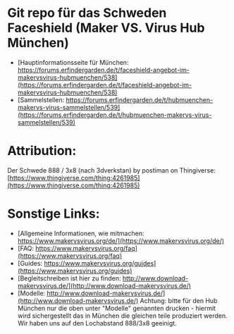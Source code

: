 # Git repo für das Schweden Faceshield (Maker VS. Virus Hub München)

* [Hauptinformationsseite für München: https://forums.erfindergarden.de/t/faceshield-angebot-im-makervsvirus-hubmuenchen/538](https://forums.erfindergarden.de/t/faceshield-angebot-im-makervsvirus-hubmuenchen/538)
* [Sammelstellen: https://forums.erfindergarden.de/t/hubmuenchen-makervs-virus-sammelstellen/539](https://forums.erfindergarden.de/t/hubmuenchen-makervs-virus-sammelstellen/539)

# Attribution: 
Der Schwede 888 / 3x8  (nach 3dverkstan)  by postiman on Thingiverse: [https://www.thingiverse.com/thing:4261985](https://www.thingiverse.com/thing:4261985)



# Sonstige Links:
* [Allgemeine Informationen, wie mitmachen: https://www.makervsvirus.org/de/](https://www.makervsvirus.org/de/)
* [FAQ: https://www.makervsvirus.org/faq](https://www.makervsvirus.org/faq)
* [Guides: https://www.makervsvirus.org/guides](https://www.makervsvirus.org/guides)
* [Begleitschreiben ist hier zu finden: http://www.download-makervsvirus.de/](http://www.download-makervsvirus.de/)
* [Modelle: http://www.download-makervsvirus.de/](http://www.download-makervsvirus.de/) Achtung: bitte für den Hub München nur die oben unter "Modelle" genannten drucken - hiermit wird sichergestellt das in München die gleichen teile produziert werden. Wir haben uns auf den Lochabstand 888/3x8 geeinigt.
